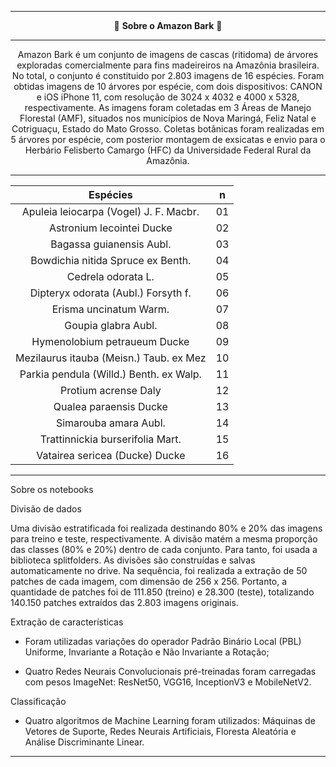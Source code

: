 <center>
  
---

🌳 **Sobre o Amazon Bark** 🌳

---

Amazon Bark é um conjunto de imagens de cascas (ritidoma) de árvores exploradas comercialmente para fins madeireiros na Amazônia brasileira. No total, o conjunto é constituido por 2.803 imagens de 16 espécies. Foram obtidas imagens de 10 árvores por espécie, com dois dispositivos: CANON e iOS iPhone 11, com resolução de 3024 x 4032 e 4000 x 5328, respectivamente. As imagens foram coletadas em 3 Áreas de Manejo Florestal (AMF), situados nos municípios de Nova Maringá, Feliz Natal e Cotriguaçu, Estado do Mato Grosso. Coletas botânicas foram realizadas em 5 árvores por espécie, com posterior montagem de exsicatas e envio para o Herbário Felisberto Camargo (HFC) da Universidade Federal Rural da Amazônia. 

---
|                 Espécies                  |  n   |
|:-----------------------------------------:|------|
|Apuleia leiocarpa (Vogel) J. F. Macbr.     | 01   |
|Astronium lecointei Ducke                  | 02   |
|Bagassa guianensis Aubl.                   | 03   |
|Bowdichia nitida Spruce ex Benth.          | 04   |
|Cedrela odorata L.                         | 05   |
|Dipteryx odorata (Aubl.) Forsyth f.        | 06   |
|Erisma uncinatum Warm.                     | 07   |
|Goupia glabra Aubl.                        | 08   |
|Hymenolobium petraueum Ducke               | 09   |
|Mezilaurus itauba (Meisn.) Taub. ex Mez    | 10   |
|Parkia pendula (Willd.) Benth. ex Walp.    | 11   |
|Protium acrense Daly                       | 12   |
|Qualea paraensis Ducke                     | 13   |
|Simarouba amara Aubl.                      | 14   |
|Trattinnickia burserifolia Mart.           | 15   |
|Vatairea sericea (Ducke) Ducke             | 16   |

</center>

---

Sobre os notebooks

Divisão de dados

Uma divisão estratificada foi realizada destinando 80% e 20% das imagens para treino e teste, respectivamente. A divisão matém a mesma proporção das classes (80% e 20%) dentro de cada conjunto. Para tanto, foi usada a biblioteca splitfolders. As divisões são construídas e salvas automaticamente no drive. Na sequência, foi realizada a extração de 50 patches de cada imagem, com dimensão de 256 x 256. Portanto, a quantidade de patches foi de 111.850 (treino) e 28.300 (teste), totalizando 140.150 patches extraídos das 2.803 imagens originais.

Extração de características

- Foram utilizadas variações do operador Padrão Binário Local (PBL) Uniforme, Invariante a Rotação e Não Invariante a Rotação;

- Quatro Redes Neurais Convolucionais pré-treinadas foram carregadas com pesos ImageNet: ResNet50, VGG16, InceptionV3 e MobileNetV2.

Classificação

- Quatro algoritmos de Machine Learning foram utilizados: Máquinas de Vetores de Suporte, Redes Neurais Artificiais, Floresta Aleatória e Análise Discriminante Linear.
---
